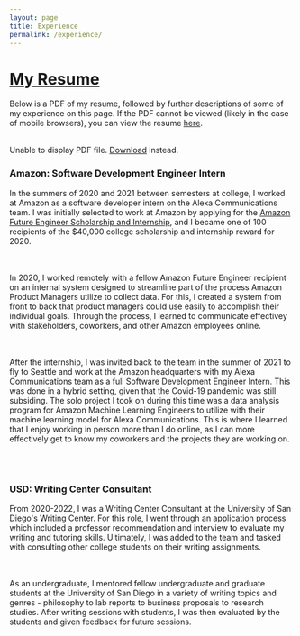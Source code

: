 ```yaml
---
layout: page
title: Experience
permalink: /experience/
---
```


<html>
  <head>
    <title>Christian Gideon Resume</title>
  </head>
  <body>
    <h1><a href = "/docs/assets/Christian_Gideon_Resume.pdf" target = "_blank"><u>My Resume</u></a></h1>
    <p>Below is a PDF of my resume, followed by further descriptions of some of my experience on this page. If the PDF cannot be viewed (likely in the case of mobile browsers), you can view the resume <a href = "/docs/assets/Christian_Gideon_Resume.pdf" target = "_blank"><u>here</u></a>.<br><br>
    <object data="/docs/assets/Christian_Gideon_Resume.pdf" type="application/pdf" width="100%" height="500px">
      <p>Unable to display PDF file. <a href="/docs/assets/Presentation-slides.pdf">Download</a> instead.</p>
    </object>


<h3>Amazon: Software Development Engineer Intern</h3>

In the summers of 2020 and 2021 between semesters at college, I worked at Amazon as a software developer intern on the Alexa Communications team. I was initially selected to work at Amazon by applying for the <a href = "https://www.amazonfutureengineer.com/scholarships" target = "_blank"><u>Amazon Future Engineer Scholarship and Internship</u></a>, and I became one of 100 recipients of the $40,000 college scholarship and internship reward for 2020.

<br><br>In 2020, I worked remotely with a fellow Amazon Future Engineer recipient on an internal system designed to streamline part of the process Amazon Product Managers utilize to collect data. For this, I created a system from front to back that product managers could use easily to accomplish their individual goals. Through the process, I learned to communicate effectivey with stakeholders, coworkers, and other Amazon employees online.

<br><br>After the internship, I was invited back to the team in the summer of 2021 to fly to Seattle and work at the Amazon headquarters with my Alexa Communications team as a full Software Development Engineer Intern. This was done in a hybrid setting, given that the Covid-19 pandemic was still subsiding. The solo project I took on during this time was a data analysis program for Amazon Machine Learning Engineers to utilize with their machine learning model for Alexa Communications. This is where I learned that I enjoy working in person more than I do online, as I can more effectively get to know my coworkers and the projects they are working on.


<br><br>
<h3>USD: Writing Center Consultant</h3>

From 2020-2022, I was a Writing Center Consultant at the University of San Diego's Writing Center. For this role, I went through an application process which included a professor recommendation and interview to evaluate my writing and tutoring skills. Ultimately, I was added to the team and tasked with consulting other college students on their writing assignments.

<br><br>As an undergraduate, I mentored fellow undergraduate and graduate students at the University of San Diego in a variety of writing topics and genres - philosophy to lab reports to business proposals to research studies. After writing sessions with students, I was then evaluated by the students and given feedback for future sessions.




